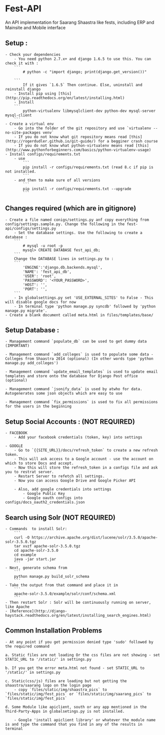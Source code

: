 Fest-API
========

An API implementation for Saarang Shaastra like fests, including ERP and Mainsite and Mobile interface

## Setup :
	- Check your dependencies
		- You need python 2.7.x+ and django 1.6.5 to use this. You can check it with :
		```
			# python -c "import django; print(django.get_version())"

		```
			If it gives `1.6.5` Then continue. Else, uninstall and reinstall django
		- Install pip using [this](http://pip.readthedocs.org/en/latest/installing.html)
		- Install 
		```
			python-virtualenv libmysqlclient-dev python-dev mysql-server mysql-client
		```
	- Create a virtual env
		- Go into the folder of the git repository and use `virtualenv --no-site-packages venv`
		- If you do not know what git repository means read [this](http://rogerdudler.github.io/git-guide/) for a begginer crash course
		- If you do not know what python-virtualenv means read [this](http://www.pythonforbeginners.com/basics/python-virtualenv-usage)
	- Install configs/requirements.txt
		- use 
			```
			pip install -r configs/requirements.txt (read 8.c if pip is not installed. 
			```
		- and then to make sure of all versions
			```
			pip install -r configs/requirements.txt --upgrade
			```
## Changes required (which are in gitignore)
	- Create a file named conigs/settings.py anf copy everything from config/settings.sample.py. Change the following in the fest-api/configs/settings.py
		- Set the database settings. Use the following to create a database :
		```
			# mysql -u root -p
			mysql> CREATE DATABASE fest_api_db;
		```
		Change the DATABASE lines in settings.py to :
		```
			'ENGINE':'django.db.backends.mysql',
        	'NAME': 'fest_api_db',
    	    'USER': 'root',
         	'PASSWORD': '<YOUR_PASSWORD>',
         	'HOST': '',
        	'PORT': '',
		```
		- In globalsettings.py set 'USE_EXTERNAL_SITES' to False - This will disable google docs for now
		- In terminal type 'python manage.py syncdb' followed by 'python manage.py migrate'.
	- Create a blank document called meta.html in files/templates/base/


## Setup Database :
 
	- Management command `populate_db` can be used to get dummy data (IMPORTANT)
	
	- Management command `add_colleges` is used to populate some data - Colleges from Shaastra 2014 (optional) (In other words type 'python manage.py add_colleges')

	- Management command `update_email_templates` is used to update email templates and store onto the database for Django Post office (optional)
	
	- Management command `jsonify_data` is used by atwho for data. Autogenerates some json objects which are easy to use
	
	- Management command `fix_permissions` is used to fix all permissions for the users in the beginning

## Setup Social Accounts : (NOT REQUIRED)

	- FACEBOOK
		- Add your facebook credentials (token, key) into settings

	- GOOGLE
		- Go to `{{SITE_URL}}/docs/refresh_token` to create a new refresh token.
		- This will ask access to a Google account - use the account on which to store Docs and accept.
		- Now this will store the refresh_token in a configs file and ask you to restrat server.
		- Restart Server to refetch all settings.
		- Now you can access Google Drive and Google Picker API
		
		- Also, add google credentials into settings
			- Google Public Key
			- Google oauth configs into configs/docs_oauth2_credentials.json
	
## Search using Solr (NOT REQUIRED)

	- Commands  to install Solr:
		```
		curl -O https://archive.apache.org/dist/lucene/solr/3.5.0/apache-solr-3.5.0.tgz
		tar xvzf apache-solr-3.5.0.tgz
		cd apache-solr-3.5.0
		cd example
		java -jar start.jar
		```
	- Next, generate schema from 
		```
		python manage.py build_solr_schema
		```
	- Take the output from that command and place it in 
		```
		apache-solr-3.5.0/example/solr/conf/schema.xml
		```
	- Then restart Solr : Solr will be continuously running on server, like Apache
	- [Reference](http://django-haystack.readthedocs.org/en/latest/installing_search_engines.html)

## Common Installation Problems
	- At any point if you get permission denied type 'sudo' followed by the required command

	a. Static files are not loading Or the css files are not showing - set STATIC_URL to '/static/' in settings.py

	b. If you get the error meta.html not found - set STATIC_URL to '/static/' in settings.py

	c. Static(css/js) files are loading but not getting the shaastra/saarang logo on the login page
		- copy `files/static/img/shaastra_pics` to `files/static/img/fest_pics` or `files/static/img/saarang_pics` to `files/static/img/fest_pics`

	d. Some Module like apiclient, south or any app mentioned in the Third-Party-Apps in globalsetings.py is not installed. 

		- Google 'install apiclient library' or whatever the module name is and type the command that you find in any of the results in terminal
